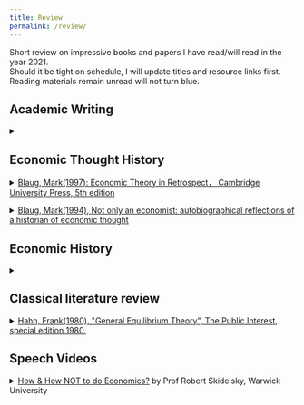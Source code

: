 ```yaml
---
title: Review
permalink: /review/
---
```


<p> Short review on impressive books and papers I have read/will read in the year 2021. <br>
Should it be tight on schedule, I will update titles and resource links first.<br>
Reading materials remain unread will not turn blue.</p>

## Academic Writing
<p> <details>
<summary><a href="" target="_blank"></a></summary>
<p align="justify" style="font-size:90%"> </p>
</details> </p>

## Economic Thought History
<p> <details>
<summary><a href="" target="_blank">Blaug, Mark(1997): Economic Theory in Retrospect， Cambridge University Press, 5th edition</a></summary>
<p align="justify" style="font-size:90%"> </p>
</details> </p>

<p> <details>
<summary><a href="" target="_blank">Blaug, Mark(1994), Not only an economist: autobiographical reflections of a historian of economic thought</a></summary>
<p align="justify" style="font-size:90%"> </p>
</details> </p>

## Economic History
<p> <details>
<summary><a href="" target="_blank"></a></summary>
<p align="justify" style="font-size:90%"> </p>
</details> </p>

## Classical literature review    
<p> <details>
<summary><a href="https://nationalaffairs.com/storage/app/uploads/public/591/ee4/e51/591ee4e5110d5121452909.pdf" target="_blank">Hahn, Frank(1980), "General Equilibrium Theory", The Public Interest, special edition 1980.</a></summary>
<p align="justify" style="font-size:90%"> </p>
</details> </p>

## Speech Videos
<p> <details>
<summary><a href="https://www.ineteconomics.org/perspectives/videos/how-and-how-not-to-do-economics" target="_blank">How & How NOT to do Economics?</a> by Prof Robert Skidelsky, Warwick University</summary>
<p align="justify" style="font-size:90%"> </p>
</details> </p>
